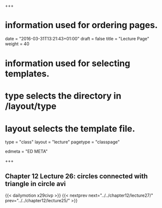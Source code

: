 +++
# information used for ordering pages.
date = "2016-03-31T13:21:43+01:00"
draft = false
title = "Lecture Page"
weight = 40

# information used for selecting templates.
# type selects the directory in /layout/type
# layout selects the template file.

type   = "class"
layout = "lecture"
pagetype = "classpage"





edmeta = "ED META"

+++
## Chapter 12 Lecture 26: circles connected with triangle in circle avi
{{< dailymotion x29civp >}}
{{< nextprev next="../../chapter12/lecture27/"     prev="../../chapter12/lecture25/"  >}}

